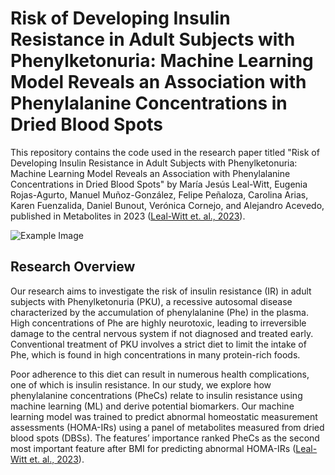 # Risk of Developing Insulin Resistance in Adult Subjects with Phenylketonuria: Machine Learning Model Reveals an Association with Phenylalanine Concentrations in Dried Blood Spots

This repository contains the code used in the research paper titled "Risk of Developing Insulin Resistance in Adult Subjects with Phenylketonuria: Machine Learning Model Reveals an Association with Phenylalanine Concentrations in Dried Blood Spots" by María Jesús Leal-Witt, Eugenia Rojas-Agurto, Manuel Muñoz-González, Felipe Peñaloza, Carolina Arias, Karen Fuenzalida, Daniel Bunout, Verónica Cornejo, and Alejandro Acevedo, published in Metabolites in 2023 ([Leal-Witt et. al., 2023](https://www.mdpi.com/2218-1989/13/6/677)).

![Example Image](images/graphical_abstract.png)

## Research Overview

Our research aims to investigate the risk of insulin resistance (IR) in adult subjects with Phenylketonuria (PKU), a recessive autosomal disease characterized by the accumulation of phenylalanine (Phe) in the plasma. High concentrations of Phe are highly neurotoxic, leading to irreversible damage to the central nervous system if not diagnosed and treated early. Conventional treatment of PKU involves a strict diet to limit the intake of Phe, which is found in high concentrations in many protein-rich foods.

Poor adherence to this diet can result in numerous health complications, one of which is insulin resistance. In our study, we explore how phenylalanine concentrations (PheCs) relate to insulin resistance using machine learning (ML) and derive potential biomarkers. Our machine learning model was trained to predict abnormal homeostatic measurement assessments (HOMA-IRs) using a panel of metabolites measured from dried blood spots (DBSs). The features’ importance ranked PheCs as the second most important feature after BMI for predicting abnormal HOMA-IRs ([Leal-Witt et. al., 2023](https://www.mdpi.com/2218-1989/13/6/677)).
